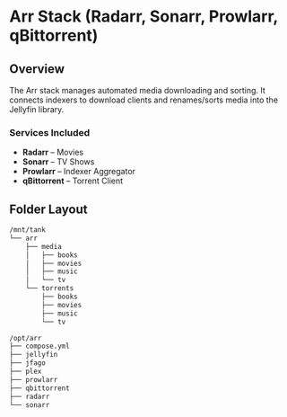 # Arr Stack (Radarr, Sonarr, Prowlarr, qBittorrent)

## Overview

The Arr stack manages automated media downloading and sorting. It connects indexers to download clients and renames/sorts media into the Jellyfin library.

### Services Included
- **Radarr** – Movies
- **Sonarr** – TV Shows
- **Prowlarr** – Indexer Aggregator
- **qBittorrent** – Torrent Client

## Folder Layout

```bash
/mnt/tank
└── arr
    ├── media
    │   ├── books
    │   ├── movies
    │   ├── music
    │   └── tv
    └── torrents
        ├── books
        ├── movies
        ├── music
        └── tv
```
```bash
/opt/arr
├── compose.yml
├── jellyfin
├── jfago
├── plex
├── prowlarr
├── qbittorrent
├── radarr
└── sonarr
```
